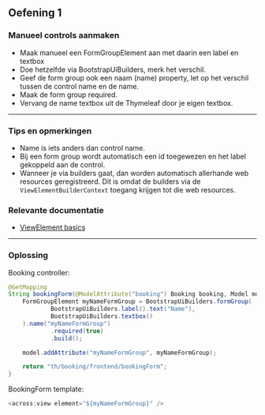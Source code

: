 ## Oefening 1
### Manueel controls aanmaken
        
* Maak manueel een FormGroupElement aan met daarin een label en textbox
* Doe hetzelfde via BootstrapUiBuilders, merk het verschil.
* Geef de form group ook een naam (name) property, let op het verschil tussen de control name en de name.
* Maak de form group required.
* Vervang de name textbox uit de Thymeleaf door je eigen textbox.    
----

### Tips en opmerkingen
* Name is iets anders dan control name.
* Bij een form group wordt automatisch een id toegewezen en het label gekoppeld aan de control.
* Wanneer je via builders gaat, dan worden automatisch allerhande web resources geregistreerd. 
Dit is omdat de builders via de `ViewElementBuilderContext` toegang krijgen tot die web resources.

### Relevante documentatie

*  [ViewElement basics](https://across-docs.foreach.be/across-site/production/across/2.1.1/across-web/web-views/view-elements.html)

----

### Oplossing

Booking controller:

```java
@GetMapping
String bookingForm(@ModelAttribute("booking") Booking booking, Model model) {
    FormGroupElement myNameFormGroup = BootstrapUiBuilders.formGroup(
            BootstrapUiBuilders.label().text("Name"),
            BootstrapUiBuilders.textbox()
    ).name("myNameFormGroup")
            .required(true)
            .build();

    model.addAttribute("myNameFormGroup", myNameFormGroup);

    return "th/booking/frontend/bookingForm";
}
```

BookingForm template:
```java
<across:view element="${myNameFormGroup}" />
```